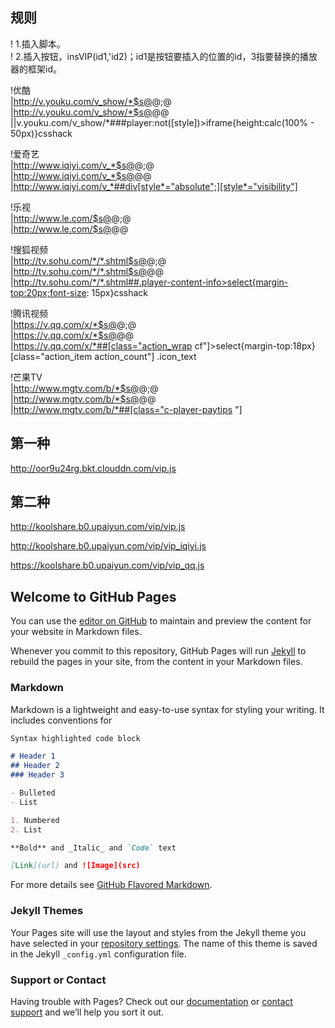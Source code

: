 ## 规则

! 1.插入脚本。<br>
! 2.插入按钮，insVIP(id1,'id2)；id1是按钮要插入的位置的id，3指要替换的播放器的框架id。<br>

!优酷<br>
|http://v.youku.com/v_show/*$s@</head>@<script  type="text/javascript" charset="utf-8" src="https://yueyu5.github.io/video-v-i-p/vip.js"></script></head>;@<br>
|http://v.youku.com/v_show/*$s@</body>@<script>insVIP('fns','player');</script></body>@<br>
||v.youku.com/v_show/*###player:not([style])>iframe{height:calc(100% - 50px)}csshack<br>

!爱奇艺<br>
|http://www.iqiyi.com/v_*$s@</head>@<script  type="text/javascript" charset="utf-8" src="https://yueyu5.github.io/video-v-i-p/vip_iqiyi.js"></script></head>;@<br>
|http://www.iqiyi.com/v_*$s@</body>@<script>insVIP('mod-play-tit','flashbox');</script></body>@<br>
|http://www.iqiyi.com/v_*##div[style*="absolute";][style*="visibility"]<br>

!乐视<br>
|http://www.le.com/$s@</head>@<script  type="text/javascript" charset="utf-8" src="https://yueyu5.github.io/video-v-i-p/vip.js"></script></head>;@<br>
|http://www.le.com/$s@</body>@<script>insVIP('j-video-name video-name','fla_box');</script></body>@<br>

!搜狐视频<br>
|http://tv.sohu.com/*/*.shtml$s@</head>@<script  type="text/javascript" charset="utf-8" src="https://yueyu5.github.io/video-v-i-p/vip.js"></script></head>;@<br>
|http://tv.sohu.com/*/*.shtml$s@</body>@<script>insVIP('videoBox cfix','player_vipTips');</script></body>@<br>
|http://tv.sohu.com/*/*.shtml##.player-content-info>select{margin-top:20px;font-size: 15px}csshack<br>

!腾讯视频<br>
|https://v.qq.com/x/*$s@</head>@<script  type="text/javascript" charset="utf-8" src="https://yueyu5.github.io/video-v-i-p/vip_qq.js"></script></head>;@<br>
|https://v.qq.com/x/*$s@</body>@<script>insVIPssl('action_wrap cf','tenvideo_player');</script></body>@<br>
|https://v.qq.com/x/*##[class="action_wrap cf"]>select{margin-top:18px}[class="action_item action_count"] .icon_text<br>

!芒果TV<br>
|http://www.mgtv.com/b/*$s@</head>@<script  type="text/javascript" charset="utf-8" src="https://yueyu5.github.io/video-v-i-p/vip.js"></script></head>;@<br>
|http://www.mgtv.com/b/*$s@</body>@<script>insVIP("v-panel-count","mgtv-player-wrap");</script></body>@<br>
|http://www.mgtv.com/b/*##[class="c-player-paytips "]<br>


## 第一种
http://oor9u24rg.bkt.clouddn.com/vip.js

## 第二种
http://koolshare.b0.upaiyun.com/vip/vip.js

http://koolshare.b0.upaiyun.com/vip/vip_iqiyi.js

https://koolshare.b0.upaiyun.com/vip/vip_qq.js


## Welcome to GitHub Pages

You can use the [editor on GitHub](https://github.com/yueyu5/video-v-i-p/edit/master/README.md) to maintain and preview the content for your website in Markdown files.

Whenever you commit to this repository, GitHub Pages will run [Jekyll](https://jekyllrb.com/) to rebuild the pages in your site, from the content in your Markdown files.

### Markdown

Markdown is a lightweight and easy-to-use syntax for styling your writing. It includes conventions for

```markdown
Syntax highlighted code block

# Header 1
## Header 2
### Header 3

- Bulleted
- List

1. Numbered
2. List

**Bold** and _Italic_ and `Code` text

[Link](url) and ![Image](src)
```

For more details see [GitHub Flavored Markdown](https://guides.github.com/features/mastering-markdown/).

### Jekyll Themes

Your Pages site will use the layout and styles from the Jekyll theme you have selected in your [repository settings](https://github.com/yueyu5/video-v-i-p/settings). The name of this theme is saved in the Jekyll `_config.yml` configuration file.

### Support or Contact

Having trouble with Pages? Check out our [documentation](https://help.github.com/categories/github-pages-basics/) or [contact support](https://github.com/contact) and we’ll help you sort it out.
